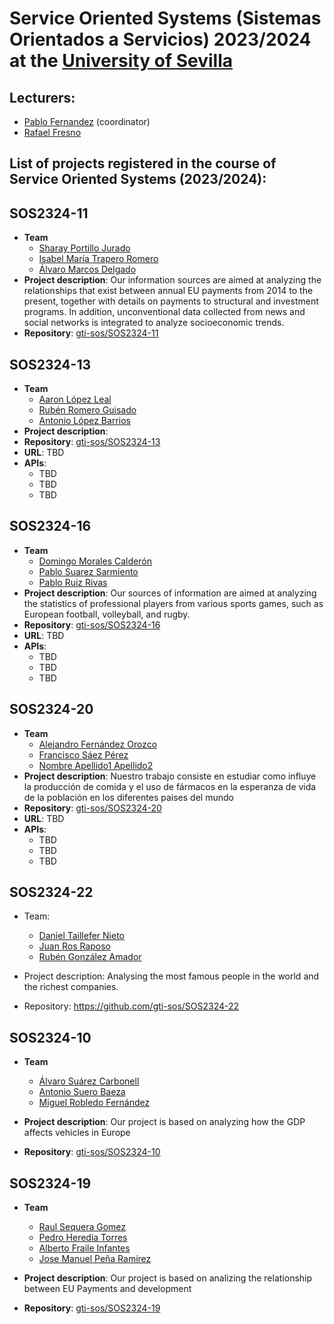 Service Oriented Systems (Sistemas Orientados a Servicios) 2023/2024 at the [University of Sevilla](https://www.us.es)
====================

Lecturers:
--
 - [Pablo Fernandez](https://github.com/pafmon) (coordinator)
 - [Rafael Fresno](https://github.com/raffrearaUS)
 

List of projects registered in the course of **Service Oriented Systems** (2023/2024):
--
## SOS2324-11

- **Team**
  - [Sharay Portillo Jurado](https://github.com/Sharay07)
  - [Isabel María Trapero Romero](https://github.com/isabeltrapero)
  - [Álvaro Marcos Delgado](https://github.com/markete03)
- **Project description**: Our information sources are aimed at analyzing the relationships that exist between annual EU payments from 2014 to the present, together with details on payments to structural and investment programs. In addition, unconventional data collected from news and social networks is integrated to analyze socioeconomic trends.
- **Repository**: [gti-sos/SOS2324-11](https://github.com/gti-sos/SOS2324-11)

## SOS2324-13

- **Team**
  - [Aaron López Leal](https://github.com/aaronlopezleal)
  - [Rubén Romero Guisado](https://github.com/rubromgui)
  - [Antonio López Barrios](https://github.com/antlopbar)
- **Project description**: 
- **Repository**: [gti-sos/SOS2324-13](https://github.com/gti-sos/SOS2324-13)
- **URL**: TBD
-  **APIs**:
    - TBD
    - TBD
    - TBD

## SOS2324-16

- **Team**
   - [Domingo Morales Calderón](https://github.com/Domingo-Morales-TI-Grupo4)
   - [Pablo Suarez Sarmiento](https://github.com/Pablosuasar)
   - [Pablo Ruiz Rivas](https://github.com/pablorivast)
- **Project description**: Our sources of information are aimed at analyzing the statistics of professional players from various sports games, such as European football, volleyball, and rugby.
- **Repository**: [gti-sos/SOS2324-16](https://github.com/gti-sos/SOS2324-16)
- **URL**: TBD
-  **APIs**:
    - TBD
    - TBD
    - TBD

## SOS2324-20

- **Team**
  - [Alejandro Fernández Orozco](https://github.com/Alexfer02)
  - [Francisco Sáez Pérez](https://github.com/C1sko)
  - [Nombre Apellido1 Apellido2](https://github.com/usuarioGIthub)
- **Project description**: Nuestro trabajo consiste en estudiar como influye la producción de comida y el uso de fármacos en la esperanza de vida de la población en los diferentes paises del mundo
- **Repository**: [gti-sos/SOS2324-20](https://github.com/gti-sos/SOS2324-20)
- **URL**: TBD
-  **APIs**:
    - TBD
    - TBD
    - TBD
## SOS2324-22

- Team:
  - [Daniel Taillefer Nieto](https://github.com/dantainie)
  - [Juan Ros Raposo](https://github.com/juarosrap)
  - [Rubén González Amador](https://github.com/rubgonama) 

- Project description: Analysing the most famous people in the world
and the richest companies.

- Repository: https://github.com/gti-sos/SOS2324-22

## SOS2324-10

- **Team**
  - [Álvaro Suárez Carbonell](https://github.com/suarovski)
  - [Antonio Suero Baeza](https://github.com/antsuebae)
  - [Miguel Robledo Fernández](https://github.com/g3nesis333)

- **Project description**: Our project is based on analyzing how the GDP affects vehicles in Europe

- **Repository**: [gti-sos/SOS2324-10](https://github.com/gti-sos/SOS2324-10)



## SOS2324-19

- **Team**
  - [Raul Sequera Gomez](https://github.com/raulsequera)
  - [Pedro Heredia Torres](https://github.com/Pedro-Heredia)
  - [Alberto Fraile Infantes](https://github.com/Albertof03)
  - [Jose Manuel Peña Ramírez](https://github.com/jpenrrami)

- **Project description**: Our project is based on analizing the relationship between EU Payments and development

- **Repository**: [gti-sos/SOS2324-19](https://github.com/gti-sos/SOS2324-19)